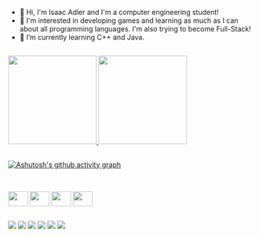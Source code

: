 - 👋 Hi, I'm Isaac Adler and I'm a computer engineering student!
- 👀 I'm interested in developing games and learning as much as I can about all programming languages. I'm also trying to become Full-Stack!
- 🌱 I’m currently learning C++ and Java.


##


<div>
    <a href="https://github.com/iOzoki">
    <img height="180em" src="https://github-readme-stats.vercel.app/api?username=iOzoki&show_icons=true&theme=dark&include_all_commits=true&count_private=true"/>
    <img height="180em" src="https://github-readme-stats.vercel.app/api/top-langs/?username=iOzoki&layout=compact&langs_count=16&theme=dark"/>
</div>


##


[![Ashutosh's github activity graph](https://github-readme-activity-graph.vercel.app/graph?username=iOzoki&bg_color=000000&color=ffffff&line=05fa36&point=00ff33&area=true&hide_border=true)](https://github.com/ashutosh00710/github-readme-activity-graph)


##


<div style="display: inline_block"><br>
<img align="center" height="30" width="40" src="https://cdn.jsdelivr.net/gh/devicons/devicon@latest/icons/java/java-original.svg" />
<img align="center" height="30" width="40" src="https://cdn.jsdelivr.net/gh/devicons/devicon@latest/icons/python/python-original.svg" />
<img align="center" height="30" width="40" src="https://cdn.jsdelivr.net/gh/devicons/devicon@latest/icons/cplusplus/cplusplus-original.svg" />
<img align="center" height="30" width="40" src="https://cdn.jsdelivr.net/gh/devicons/devicon@latest/icons/html5/html5-original.svg" />
</div>


##


<div> 
  <a href="https://www.youtube.com/channel/UCVoM_seQGTzyFTF2JPiptAg" target="_blank"><img src="https://img.shields.io/badge/YouTube-FF0000?style=for-the-badge&logo=youtube&logoColor=white" target="_blank"></a>
  <a href="https://www.instagram.com/ad.lerrrr/" target="_blank"><img src="https://img.shields.io/badge/-Instagram-%23E4405F?style=for-the-badge&logo=instagram&logoColor=white" target="_blank"></a>
 	<a href="https://www.twitch.tv/iozoki_" target="_blank"><img src="https://img.shields.io/badge/Twitch-9146FF?style=for-the-badge&logo=twitch&logoColor=white" target="_blank"></a>
  <a href = "mailto:isaacadlerslg2@gmail.com"><img src="https://img.shields.io/badge/-Gmail-%23333?style=for-the-badge&logo=gmail&logoColor=white" target="_blank"></a>
  <a href="https://www.linkedin.com/in/isaac-adler-809937269/" target="_blank"><img src="https://img.shields.io/badge/-LinkedIn-%230077B5?style=for-the-badge&logo=linkedin&logoColor=white" target="_blank"></a> 
  <a href="https://steamcommunity.com/id/ozokinho/" target="_blank"><img src="https://img.shields.io/badge/Steam-000000?style=for-the-badge&logo=steam&logoColor=white" target="_blank"></a> 
</div>


